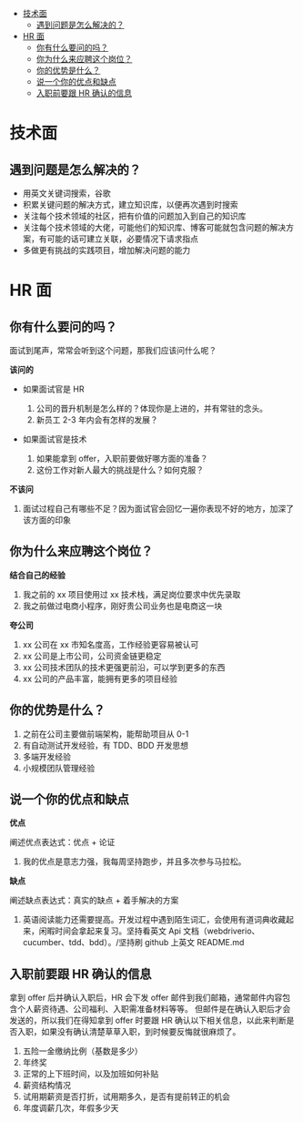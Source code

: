 <!--
 * @Date: 2021-06-16 17:22:48
 * @LastEditors: wenfujie
 * @LastEditTime: 2021-08-14 10:23:11
 * @FilePath: /document-library/articles/面试知识/与面试官的较量.md
-->

- [技术面](#技术面)
  - [遇到问题是怎么解决的？](#遇到问题是怎么解决的)
- [HR 面](#hr-面)
  - [你有什么要问的吗？](#你有什么要问的吗)
  - [你为什么来应聘这个岗位？](#你为什么来应聘这个岗位)
  - [你的优势是什么？](#你的优势是什么)
  - [说一个你的优点和缺点](#说一个你的优点和缺点)
  - [入职前要跟 HR 确认的信息](#入职前要跟-hr-确认的信息)

# 技术面

## 遇到问题是怎么解决的？

- 用英文关键词搜索，谷歌
- 积累关键问题的解决方式，建立知识库，以便再次遇到时搜索
- 关注每个技术领域的社区，把有价值的问题加入到自己的知识库
- 关注每个技术领域的大佬，可能他们的知识库、博客可能就包含问题的解决方案，有可能的话可建立关联，必要情况下请求指点
- 多做更有挑战的实践项目，增加解决问题的能力

# HR 面

## 你有什么要问的吗？

面试到尾声，常常会听到这个问题，那我们应该问什么呢？

**该问的**

- 如果面试官是 HR

  1. 公司的晋升机制是怎么样的？体现你是上进的，并有常驻的念头。
  2. 新员工 2-3 年内会有怎样的发展？

- 如果面试官是技术
  1. 如果能拿到 offer，入职前要做好哪方面的准备？
  2. 这份工作对新人最大的挑战是什么？如何克服？

**不该问**

1. 面试过程自己有哪些不足？因为面试官会回忆一遍你表现不好的地方，加深了该方面的印象

## 你为什么来应聘这个岗位？

**结合自己的经验**

1. 我之前的 xx 项目使用过 xx 技术栈，满足岗位要求中优先录取
2. 我之前做过电商小程序，刚好贵公司业务也是电商这一块

**夸公司**

1. xx 公司在 xx 市知名度高，工作经验更容易被认可
2. xx 公司是上市公司，公司资金链更稳定
3. xx 公司技术团队的技术更强更前沿，可以学到更多的东西
4. xx 公司的产品丰富，能拥有更多的项目经验

## 你的优势是什么？

1. 之前在公司主要做前端架构，能帮助项目从 0-1
2. 有自动测试开发经验，有 TDD、BDD 开发思想
3. 多端开发经验
4. 小规模团队管理经验

## 说一个你的优点和缺点

**优点**

阐述优点表达式：优点 + 论证

1. 我的优点是意志力强，我每周坚持跑步，并且多次参与马拉松。

**缺点**

阐述缺点表达式：真实的缺点 + 着手解决的方案

1. 英语阅读能力还需要提高。开发过程中遇到陌生词汇，会使用有道词典收藏起来，闲暇时间会拿起来复习。坚持看英文 Api 文档（webdriverio、cucumber、tdd、bdd）。/坚持刷 github 上英文 README.md

## 入职前要跟 HR 确认的信息

拿到 offer 后并确认入职后，HR 会下发 offer 邮件到我们邮箱，通常邮件内容包含个人薪资待遇、公司福利、入职需准备材料等等。
但邮件是在确认入职后才会发送的，所以我们在得知拿到 offer 时要跟 HR 确认以下相关信息，以此来判断是否入职，如果没有确认清楚草草入职，到时候要反悔就很麻烦了。

1. 五险一金缴纳比例（基数是多少）
2. 年终奖
3. 正常的上下班时间，以及加班如何补贴
4. 薪资结构情况
5. 试用期薪资是否打折，试用期多久，是否有提前转正的机会
6. 年度调薪几次，年假多少天
